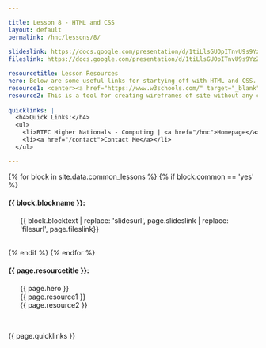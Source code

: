 ```yaml
---

title: Lesson 8 - HTML and CSS
layout: default
permalink: /hnc/lessons/8/
    
slideslink: https://docs.google.com/presentation/d/1tiLlsGUOpITnvU9s9YzZD0xJofumewUYxUBj4pQD9zo/export/pdf
fileslink: https://docs.google.com/presentation/d/1tiLlsGUOpITnvU9s9YzZD0xJofumewUYxUBj4pQD9zo/export/pdf

resourcetitle: Lesson Resources
hero: Below are some useful links for startying off with HTML and CSS. I <em>strongly</em> recommend working through the W3C tutorials, as they are some of the best around.<br/>
resource1: <center><a href="https://www.w3schools.com/" target="_blank" class="btn btn-ghost">W3Schools</a></center><br/><center><a href="https://learn.shayhowe.com/html-css/" target="_blank" class="btn btn-ghost">HTML &amp; CSS Tutorial</a></center><br/><center><a href="https://www.codecademy.com/en/tracks/web" target="_blank" class="btn btn-ghost">Codecademy</a></center><br/><center><a href="https://www.khanacademy.org/computing/computer-programming/html-css" target="_blank" class="btn btn-ghost">Khan Academy</a></center>
resource2: This is a tool for creating wireframes of site without any code. This will be useful for your site design.<br/> <center><a href="https://moqups.com/" target="_blank" class="btn btn-ghost">Moqup</a></center>
  
quicklinks: |
  <h4>Quick Links:</h4>
  <ul>
    <li>BTEC Higher Nationals - Computing | <a href="/hnc">Homepage</a> | <a href="/hnc/lessons/0/">Lesson 0 - Introduction</a></li>
    <li><a href="/contact">Contact Me</a></li>
  </ul> 

---
```


{% for block in site.data.common_lessons %}
  {% if block.common == 'yes' %}
  <h4 id="{{ block.idtag }}">{{ block.blockname }}:</h4>
  <ul>
    {{ block.blocktext | replace: 'slidesurl', page.slideslink | replace: 'filesurl', page.fileslink}}
  </ul>
  <br/>
  {% endif %}
{% endfor %}

<h4>{{ page.resourcetitle }}:</h4>
<ul style="list-style-type:disc;">
  {{ page.hero }}
  <br/>
  {{ page.resource1 }}
  <br/>
  {{ page.resource2 }}
</ul>
<br/>

{{ page.quicklinks }}

<br/>
